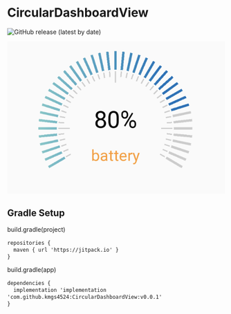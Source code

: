 # CircularDashboardView
![GitHub release (latest by date)](https://img.shields.io/github/v/release/kmgs4524/CircularDashboardView)


![demo_image](https://github.com/kmgs4524/CircularDashboardView/blob/master/demo_image.png)

## Gradle Setup
build.gradle(project)
```
repositories {
  maven { url 'https://jitpack.io' }
}
```
build.gradle(app)
```
dependencies {
  implementation 'implementation 'com.github.kmgs4524:CircularDashboardView:v0.0.1'
}
```
